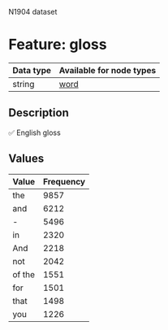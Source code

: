 <p>N1904 dataset</p>

<h1>Feature: gloss</h1>

<table>
<thead>
<tr>
  <th>Data type</th>
  <th>Available for node types</th>
</tr>
</thead>
<tbody>
<tr>
  <td>string</td>
  <td><A HREF="featurebynodetype.md#word">word</A></td>
</tr>
</tbody>
</table>

<h2>Description</h2>

<p>✅ English gloss</p>

<h2>Values</h2>

<table>
<thead>
<tr>
  <th>Value</th>
  <th>Frequency</th>
</tr>
</thead>
<tbody>
<tr>
  <td>the</td>
  <td>9857</td>
</tr>
<tr>
  <td>and</td>
  <td>6212</td>
</tr>
<tr>
  <td>-</td>
  <td>5496</td>
</tr>
<tr>
  <td>in</td>
  <td>2320</td>
</tr>
<tr>
  <td>And</td>
  <td>2218</td>
</tr>
<tr>
  <td>not</td>
  <td>2042</td>
</tr>
<tr>
  <td>of the</td>
  <td>1551</td>
</tr>
<tr>
  <td>for</td>
  <td>1501</td>
</tr>
<tr>
  <td>that</td>
  <td>1498</td>
</tr>
<tr>
  <td>you</td>
  <td>1226</td>
</tr>
</tbody>
</table>
